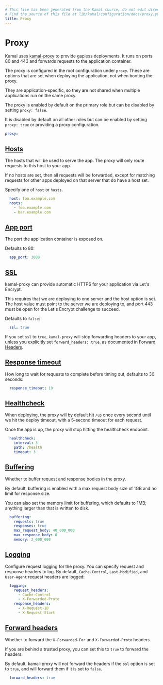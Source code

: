 ```yaml
---
# This file has been generated from the Kamal source, do not edit directly.
# Find the source of this file at lib/kamal/configuration/docs/proxy.yml in the Kamal repository.
title: Proxy
---
```


# Proxy

Kamal uses [kamal-proxy](https://github.com/basecamp/kamal-proxy) to provide
gapless deployments. It runs on ports 80 and 443 and forwards requests to the
application container.

The proxy is configured in the root configuration under `proxy`. These are
options that are set when deploying the application, not when booting the proxy.

They are application-specific, so they are not shared when multiple applications
run on the same proxy.

The proxy is enabled by default on the primary role but can be disabled by
setting `proxy: false`.

It is disabled by default on all other roles but can be enabled by setting
`proxy: true` or providing a proxy configuration.

```yaml
proxy:
```

## [Hosts](#hosts)

The hosts that will be used to serve the app. The proxy will only route requests
to this host to your app.

If no hosts are set, then all requests will be forwarded, except for matching
requests for other apps deployed on that server that do have a host set.

Specify one of `host` or `hosts`.

```yaml
  host: foo.example.com
  hosts:
    - foo.example.com
    - bar.example.com
```

## [App port](#app-port)

The port the application container is exposed on.

Defaults to 80:

```yaml
  app_port: 3000
```

## [SSL](#ssl)

kamal-proxy can provide automatic HTTPS for your application via Let's Encrypt.

This requires that we are deploying to one server and the host option is set.
The host value must point to the server we are deploying to, and port 443 must be
open for the Let's Encrypt challenge to succeed.

Defaults to `false`:

```yaml
  ssl: true
```

If you set `ssl` to `true`, `kamal-proxy` will stop forwarding headers to your app, unless you explicitly set `forward_headers: true`, as documented in [Forward Headers](#forward-headers).

## [Response timeout](#response-timeout)

How long to wait for requests to complete before timing out, defaults to 30 seconds:

```yaml
  response_timeout: 10
```

## [Healthcheck](#healthcheck)

When deploying, the proxy will by default hit `/up` once every second until we hit
the deploy timeout, with a 5-second timeout for each request.

Once the app is up, the proxy will stop hitting the healthcheck endpoint.

```yaml
  healthcheck:
    interval: 3
    path: /health
    timeout: 3
```

## [Buffering](#buffering)

Whether to buffer request and response bodies in the proxy.

By default, buffering is enabled with a max request body size of 1GB and no limit
for response size.

You can also set the memory limit for buffering, which defaults to 1MB; anything
larger than that is written to disk.

```yaml
  buffering:
    requests: true
    responses: true
    max_request_body: 40_000_000
    max_response_body: 0
    memory: 2_000_000
```

## [Logging](#logging)

Configure request logging for the proxy.
You can specify request and response headers to log.
By default, `Cache-Control`, `Last-Modified`, and `User-Agent` request headers are logged:

```yaml
  logging:
    request_headers:
      - Cache-Control
      - X-Forwarded-Proto
    response_headers:
      - X-Request-ID
      - X-Request-Start
```

## [Forward headers](#forward-headers)

Whether to forward the `X-Forwarded-For` and `X-Forwarded-Proto` headers.

If you are behind a trusted proxy, you can set this to `true` to forward the headers.

By default, kamal-proxy will not forward the headers if the `ssl` option is set to `true`, and
will forward them if it is set to `false`.

```yaml
  forward_headers: true
```
